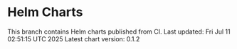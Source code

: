 # Helm Charts
This branch contains Helm charts published from CI.
Last updated: Fri Jul 11 02:51:15 UTC 2025
Latest chart version: 0.1.2
